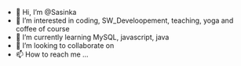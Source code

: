 - 👋 Hi, I’m @Sasinka
- 👀 I’m interested in coding, SW_Develoopement, teaching, yoga and coffee of course 
- 🌱 I’m currently learning MySQL, javascript, java
- 💞️ I’m looking to collaborate on 
- 📫 How to reach me ...

<!---
Sasinka/Sasinka is a ✨ special ✨ repository because its `README.md` (this file) appears on your GitHub profile.
You can click the Preview link to take a look at your changes.
--->
